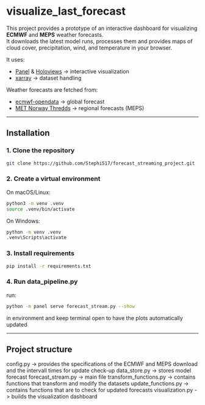 # visualize_last_forecast

This project provides a prototype of an interactive dashboard for visualizing **ECMWF** and **MEPS** weather forecasts.  
It downloads the latest model runs, processes them and provides maps of cloud cover, precipitation, wind, and temperature in your browser.

It uses:
- [Panel](https://panel.holoviz.org/) & [Holoviews](https://holoviews.org/) → interactive visualization
- [xarray](https://xarray.pydata.org/) → dataset handling

Weather forecasts are fetched from:  
- [ecmwf-opendata](https://github.com/ecmwf/ecmwf-opendata) → global forecast
- [MET Norway Thredds](https://thredds.met.no/thredds/catalog/metpplatest/catalog.html) → regional forecasts (MEPS)

---
## Installation

### 1. Clone the repository
```bash
git clone https://github.com/Stephi517/forecast_streaming_project.git
```
### 2. Create a virtual environment

On macOS/Linux:
```bash
python3 -m venv .venv
source .venv/bin/activate
```
On Windows:
```bash
python -m venv .venv
.venv\Scripts\activate
```

### 3. Install requirements 
```bash
pip install -r requirements.txt
```
### 4. Run data_pipeline.py
run:
```bash
python -m panel serve forecast_stream.py --show  
```
in environment and keep terminal open to have the plots automatically updated

---
## Project structure

config.py -> provides the specifications of the ECMWF and MEPS download and the intervall times for update check-up
data_store.py -> stores model forecast
forecast_stream.py -> main file
transform_functions.py -> contains functions that transform and modify the datasets
update_functions.py -> contains functions that are to check for updated forecasts
visualization.py -> builds the visualization dashboard
